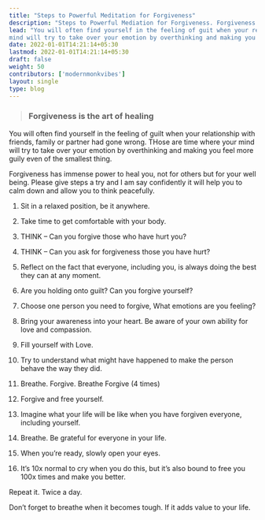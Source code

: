 ```yaml
---
title: "Steps to Powerful Meditation for Forgiveness"
description: "Steps to Powerful Mediation for Forgiveness. Forgiveness has immense power to heal you, not for others but for your well being. Please give steps a try and I am say confidently it will help you to calm down and allow you to think peacefully."
lead: "You will often find yourself in the feeling of guit when your relationship with friends, family or partner had gone wrong. Those are time where your
mind will try to take over your emotion by overthinking and making you feel more guily even of the smallest thing. "
date: 2022-01-01T14:21:14+05:30
lastmod: 2022-01-01T14:21:14+05:30
draft: false
weight: 50
contributors: ['modernmonkvibes']
layout: single
type: blog
---
```


> ### Forgiveness is the art of healing

You will often find yourself in the feeling of guilt when your relationship with friends, family or partner had gone wrong. THose are time where your
mind will try to take over your emotion by overthinking and making you feel more guily even of the smallest thing. 

Forgiveness has immense power to heal you, not for others but for your well being. Please give steps a try and I am say confidently it will help you 
to calm down and allow you to think peacefully.

1. Sit in a relaxed position, be it anywhere.

2. Take time to get comfortable with your body.

3. THINK – Can you forgive those who have hurt you?

4. THINK – Can you ask for forgiveness those you have hurt?

5. Reflect on the fact that everyone, including you, is always doing the best they can at any moment.

6. Are you holding onto guilt? Can you forgive yourself?

7. Choose one person you need to forgive, What emotions are you feeling?

8. Bring your awareness into your heart. Be aware of your own ability for love and compassion.

9. Fill yourself with Love.

10. Try to understand what might have happened to make the person behave the way they did.

11. Breathe. Forgive. Breathe Forgive (4 times)

12. Forgive and free yourself.

13. Imagine what your life will be like when you have forgiven everyone, including yourself.

14. Breathe. Be grateful for everyone in your life.

15. When you’re ready, slowly open your eyes.

16. It’s 10x normal to cry when you do this, but it’s also bound to free you 100x times and make you better.

Repeat it. Twice a day.

Don’t forget to breathe when it becomes tough. If it adds value to your life.